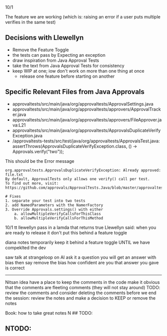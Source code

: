 10/1 

The feature we are working (which is: raising an error if a user puts multiple verifies in the same test)

## Decisions with Llewellyn

- Remove the Feature Toggle
- the tests can pass by Expecting an exception
- draw inspiration from Java Approval Tests
- take the text from Java Approval Tests for consistency
- keep WIP at one; iow don't work on more than one thing at once
  - release one feature before starting on another

## Specific Relevant Files from Java Approvals

- approvaltests/src/main/java/org/approvaltests/ApprovalSettings.java
- approvaltests/src/main/java/org/approvaltests/approvers/ApprovalTracker.java
- approvaltests/src/main/java/org/approvaltests/approvers/FileApprover.java:L21
- approvaltests/src/main/java/org/approvaltests/ApprovalsDuplicateVerifyException.java
- /approvaltests-tests/src/test/java/org/approvaltests/ApprovalsTest.java:    assertThrows(ApprovalsDuplicateVerifyException.class, () -> Approvals.verify("two"));

This should be the Error message
```
org.approvaltests.ApprovalsDuplicateVerifyException: Already approved: file.txt
By default, ApprovalTests only allows one verify() call per test.
To find out more, visit: 
https://github.com/approvals/ApprovalTests.Java/blob/master/approvaltests/docs/reference/Naming.md

# Fixes
1. separate your test into two tests
2. add NamedParameters with the NamerFactory
3. Override Approvals.settings() with either 
	a. allowMultipleVerifyCallsForThisClass
	b. allowMultipleVerifyCallsForThisMethod
```



10/1 tt llewellyn
 pass in a lamda that returns true
Llewellyn said: when you are ready to release it
    don't put this behind a feature toggle

diana notes
temporarily keep it behind a feature toggle 
UNTIL we have compeklted the dev

saw talk at strangeloop  on AI
ask it a question you will get an answer with bias
then say remove the bias
how confident are you that answer you gave is correct

----
Nitsan idea
have a place to keep the comments in the code
 make it obvious that the comments are fleeting comments
(they will not stay around)
TODO: review the comments and consider deleting the comments 
before we end the session:  review the notes and make a decision
to KEEP or remove the notes

Book: how to take great notes
N ## TODO: 
## NTODO: 
## 